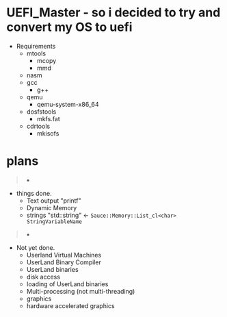 # UEFI_Master - so i decided to try and convert my OS to uefi

- Requirements
    - mtools
        - mcopy
        - mmd
    - nasm
    - gcc
        - g++
    - qemu
        - qemu-system-x86_64
    - dosfstools
        - mkfs.fat
    - cdrtools
        - mkisofs

# plans
> -
- things done.
    - Text output "printf"
    - Dynamic Memory
    - strings "std::string" <- `Sauce::Memory::List_cl<char> StringVariableName`
> -
- Not yet done.
    - Userland Virtual Machines
    - UserLand Binary Compiler
    - UserLand binaries
    - disk access
    - loading of UserLand binaries
    - Multi-processing (not multi-threading)
    - graphics
    - hardware accelerated graphics
